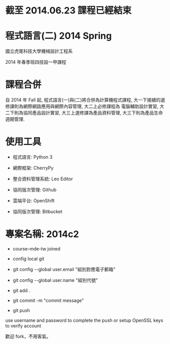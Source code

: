 # 截至 2014.06.23 課程已經結束

# 程式語言(二) 2014 Spring

國立虎尾科技大學機械設計工程系

2014 年春季班四技設一甲課程

# 課程合併

自 2014 年 Fall 起, 程式語言(一)與(二)將合併為計算機程式課程, 
大一下接續的選修課則為網際網路應用與網際內容管理, 大二上必修課程為
電腦輔助設計實習, 大二下則為協同產品設計實習, 大三上選修課為產品資料管理, 
大三下則為產品生命週期管理.

# 使用工具

* 程式語言: Python 3

* 網際框架: CherryPy

* 整合資料管理系統: Leo Editor

* 協同版次管理: Github

* 雲端平台: OpenShift

* 協同版次管理: Bitbucket

# 專案名稱: 2014c2

* course-mde-tw joined

* config local git

* git config --global user.email "組別對應電子郵箱"

* git config --global user.name "組別代號"

* git add .

* git commit -m "commit message"

* git push

use username and password to complete the push or setup OpenSSL keys to verify account

歡迎 fork，𣎴用客氣。

